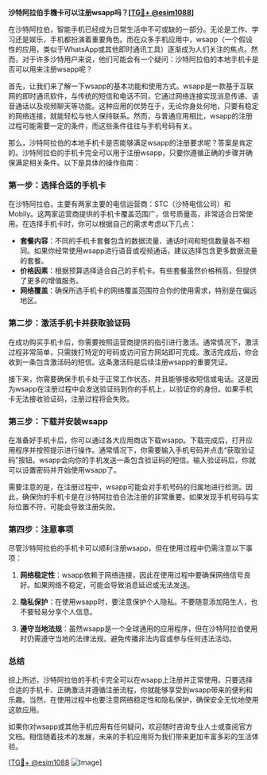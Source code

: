 **沙特阿拉伯手機卡可以注册wsapp吗？[[TG💪+ @esim1088](https://t.me/s/esim1088)]**

在沙特阿拉伯，智能手机已经成为日常生活中不可或缺的一部分。无论是工作、学习还是娱乐，手机都扮演着重要角色。而在众多手机应用中，wsapp（一个假设性的应用，类似于WhatsApp或其他即时通讯工具）逐渐成为人们关注的焦点。然而，对于许多沙特用户来说，他们可能会有一个疑问：沙特阿拉伯的本地手机卡是否可以用来注册wsapp呢？

首先，让我们来了解一下wsapp的基本功能和使用方式。wsapp是一款基于互联网的即时通讯软件，与传统的短信和电话不同，它通过网络连接实现消息传递、语音通话以及视频聊天等功能。这种应用的优势在于，无论你身处何地，只要有稳定的网络连接，就能轻松与他人保持联系。然而，与普通应用相比，wsapp的注册过程可能需要一定的条件，而这些条件往往与手机号码有关。

那么，沙特阿拉伯的本地手机卡是否能够满足wsapp的注册要求呢？答案是肯定的。沙特阿拉伯的手机卡完全可以用于注册wsapp，只要你遵循正确的步骤并确保满足相关条件。以下是具体的操作指南：

### 第一步：选择合适的手机卡

在沙特阿拉伯，主要有两家主要的电信运营商：STC（沙特电信公司）和Mobily。这两家运营商提供的手机卡覆盖范围广，信号质量高，非常适合日常使用。在选择手机卡时，你可以根据自己的需求考虑以下几点：

- **套餐内容**：不同的手机卡套餐包含的数据流量、通话时间和短信数量各不相同。如果你经常使用wsapp进行语音或视频通话，建议选择包含更多数据流量的套餐。
- **价格因素**：根据预算选择适合自己的手机卡。有些套餐虽然价格稍高，但提供了更多的增值服务。
- **网络覆盖**：确保所选手机卡的网络覆盖范围符合你的使用需求，特别是在偏远地区。

### 第二步：激活手机卡并获取验证码

在成功购买手机卡后，你需要按照运营商提供的指引进行激活。通常情况下，激活过程非常简单，只需拨打特定的号码或访问官方网站即可完成。激活完成后，你会收到一条包含激活码的短信。这条激活码是后续注册wsapp的重要凭证。

接下来，你需要确保手机卡处于正常工作状态，并且能够接收短信或电话。这是因为wsapp在注册过程中会发送验证码到你的手机上，以验证你的身份。如果手机卡无法接收验证码，注册过程将会失败。

### 第三步：下载并安装wsapp

在准备好手机卡后，你可以通过各大应用商店下载wsapp。下载完成后，打开应用程序并按照提示进行操作。通常情况下，你需要输入手机号码并点击“获取验证码”按钮。wsapp会向你的手机发送一条包含验证码的短信。输入验证码后，你就可以设置密码并开始使用wsapp了。

需要注意的是，在注册过程中，wsapp可能会对手机号码的归属地进行检测。因此，确保你的手机卡是在沙特阿拉伯合法注册的非常重要。如果发现手机号码与实际位置不符，可能会导致注册失败。

### 第四步：注意事项

尽管沙特阿拉伯的手机卡可以顺利注册wsapp，但在使用过程中仍需注意以下事项：

1. **网络稳定性**：wsapp依赖于网络连接，因此在使用过程中要确保网络信号良好。如果网络不稳定，可能会导致消息延迟或无法发送。
   
2. **隐私保护**：在使用wsapp时，要注意保护个人隐私。不要随意添加陌生人，也不要轻易分享个人信息。

3. **遵守当地法规**：虽然wsapp是一个全球通用的应用程序，但在沙特阿拉伯使用时仍需遵守当地的法律法规。避免传播非法内容或参与任何违法活动。

### 总结

综上所述，沙特阿拉伯的手机卡完全可以在wsapp上注册并正常使用。只要选择合适的手机卡、正确激活并遵循注册流程，你就能够享受到wsapp带来的便利和乐趣。当然，在使用过程中也要注意网络稳定性和隐私保护，确保安全无忧地使用这款应用。

如果你对wsapp或其他手机应用有任何疑问，欢迎随时咨询专业人士或查阅官方文档。相信随着技术的发展，未来的手机应用将为我们带来更加丰富多彩的生活体验。

[[TG💪+ @esim1088](https://t.me/s/esim1088) ![Image](https://i.postimg.cc/4NQfJmqS/Snipaste-2025-05-13-00-14-12.png)]